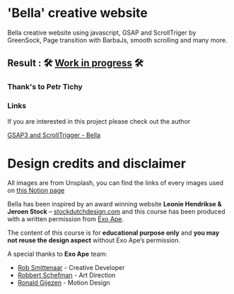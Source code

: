 # 'Bella' creative website
Bella creative website using javascript, GSAP and ScrollTriger by GreenSock, Page transition with BarbaJs, smooth scrolling and many more.  

## Result : 🛠 [Work in progress](https://fabkaiz.github.io/gsap3-bella/app) 🛠

### Thank's to Petr Tichy

### Links 
If you are interested in this project please check out the author

[GSAP3 and ScrollTrigger - Bella](https://ihatetomatoes.net/store/)

# Design credits and disclaimer

All images are from Unsplash, you can find the links of every images used on [this Notion page](https://flash-handball-7c5.notion.site/Bella-photos-1310535ff6ff4703818829e0528dcba4)

Bella has been inspired by an award winning website **Leonie Hendrikse & Jeroen Stock** – [stockdutchdesign.com](https://stockdutchdesign.com/) and this course has been produced with a written permission from [Exo Ape](https://exoape.com/).

The content of this course is for **educational purpose only** and **you may not reuse the design aspect** without Exo Ape’s permission.

A special thanks to **Exo Ape** team:

- [Rob Smittenaar](https://twitter.com/robsmittenaar) - Creative Developer
- [Robbert Schefman](https://twitter.com/RobbertSchefman) - Art Direction
- [Ronald Gijezen](https://twitter.com/ronaldgijezen) - Motion Design

